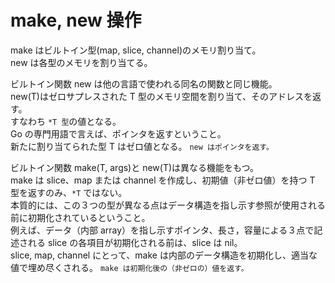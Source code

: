 # make, new 操作

make はビルトイン型(map, slice, channel)のメモリ割り当て。  
new は各型のメモリを割り当てる。

ビルトイン関数 new は他の言語で使われる同名の関数と同じ機能。  
new(T)はゼロサプレスされた T 型のメモリ空間を割り当て、そのアドレスを返す。  
すなわち `*T 型`の値となる。  
Go の専門用語で言えば、ポインタを返すということ。  
新たに割り当てられた型 T はゼロ値となる。 `new はポインタを返す。`

ビルトイン関数 make(T, args)と new(T)は異なる機能をもつ。  
make は slice、map または channel を作成し、初期値（非ゼロ値）を持つ T 型を返すのみ、`*T` ではない。  
本質的には、この３つの型が異なる点はデータ構造を指し示す参照が使用される前に初期化されているということ。  
例えば、データ（内部 array）を指し示すポインタ、長さ，容量による３点で記述される slice の各項目が初期化される前は、slice は nil。  
slice, map, channel にとって、make は内部のデータ構造を初期化し、適当な値で埋め尽くされる。 `make は初期化後の（非ゼロの）値を返す。`
